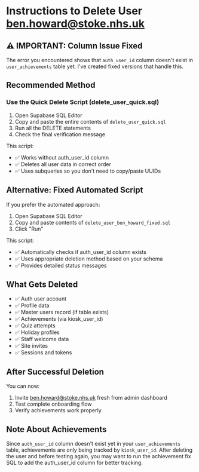 # Instructions to Delete User ben.howard@stoke.nhs.uk

## ⚠️ IMPORTANT: Column Issue Fixed

The error you encountered shows that `auth_user_id` column doesn't exist in `user_achievements` table yet. I've created fixed versions that handle this.

## Recommended Method

### Use the Quick Delete Script (delete_user_quick.sql)

1. Open Supabase SQL Editor
2. Copy and paste the entire contents of `delete_user_quick.sql`
3. Run all the DELETE statements
4. Check the final verification message

This script:
- ✅ Works without auth_user_id column
- ✅ Deletes all user data in correct order
- ✅ Uses subqueries so you don't need to copy/paste UUIDs

## Alternative: Fixed Automated Script

If you prefer the automated approach:
1. Open Supabase SQL Editor
2. Copy and paste contents of `delete_user_ben_howard_fixed.sql`
3. Click "Run"

This script:
- ✅ Automatically checks if auth_user_id column exists
- ✅ Uses appropriate deletion method based on your schema
- ✅ Provides detailed status messages

## What Gets Deleted

- ✅ Auth user account
- ✅ Profile data
- ✅ Master users record (if table exists)
- ✅ Achievements (via kiosk_user_id)
- ✅ Quiz attempts
- ✅ Holiday profiles
- ✅ Staff welcome data
- ✅ Site invites
- ✅ Sessions and tokens

## After Successful Deletion

You can now:
1. Invite ben.howard@stoke.nhs.uk fresh from admin dashboard
2. Test complete onboarding flow
3. Verify achievements work properly

## Note About Achievements

Since `auth_user_id` column doesn't exist yet in your `user_achievements` table, achievements are only being tracked by `kiosk_user_id`. After deleting the user and before testing again, you may want to run the achievement fix SQL to add the auth_user_id column for better tracking.